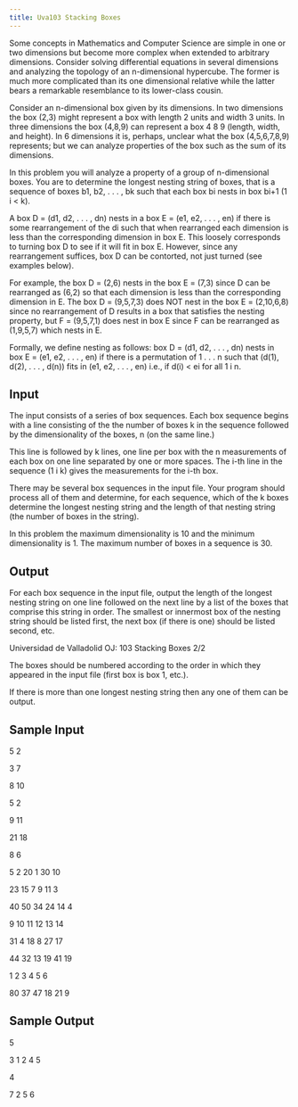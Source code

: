 ```yaml
---
title: Uva103 Stacking Boxes
---
```


Some concepts in Mathematics and Computer Science are simple in one or two dimensions but become
more complex when extended to arbitrary dimensions. Consider solving differential equations in several
dimensions and analyzing the topology of an n-dimensional hypercube. The former is much more
complicated than its one dimensional relative while the latter bears a remarkable resemblance to its
lower-class cousin.

Consider an n-dimensional box given by its dimensions. In two dimensions the box (2,3) might
represent a box with length 2 units and width 3 units. In three dimensions the box (4,8,9) can represent
a box 4  8  9 (length, width, and height). In 6 dimensions it is, perhaps, unclear what the box
(4,5,6,7,8,9) represents; but we can analyze properties of the box such as the sum of its dimensions.

In this problem you will analyze a property of a group of n-dimensional boxes. You are to determine
the longest nesting string of boxes, that is a sequence of boxes b1, b2, . . . , bk such that each box bi nests
in box bi+1 (1  i < k).

A box D = (d1, d2, . . . , dn) nests in a box E = (e1, e2, . . . , en) if there is some rearrangement of the
di such that when rearranged each dimension is less than the corresponding dimension in box E. This
loosely corresponds to turning box D to see if it will fit in box E. However, since any rearrangement
suffices, box D can be contorted, not just turned (see examples below).

For example, the box D = (2,6) nests in the box E = (7,3) since D can be rearranged as (6,2) so
that each dimension is less than the corresponding dimension in E. The box D = (9,5,7,3) does NOT
nest in the box E = (2,10,6,8) since no rearrangement of D results in a box that satisfies the nesting
property, but F = (9,5,7,1) does nest in box E since F can be rearranged as (1,9,5,7) which nests in E.

Formally, we define nesting as follows: box D = (d1, d2, . . . , dn) nests in box E = (e1, e2, . . . , en)
if there is a permutation  of 1 . . . n such that (d(1), d(2), . . . , d(n)) fits in (e1, e2, . . . , en) i.e., if
d(i) < ei for all 1  i  n.

## Input

The input consists of a series of box sequences. Each box sequence begins with a line consisting of the
the number of boxes k in the sequence followed by the dimensionality of the boxes, n (on the same
line.)

This line is followed by k lines, one line per box with the n measurements of each box on one line
separated by one or more spaces. The i-th line in the sequence (1  i  k) gives the measurements for
the i-th box.

There may be several box sequences in the input file. Your program should process all of them and
determine, for each sequence, which of the k boxes determine the longest nesting string and the length
of that nesting string (the number of boxes in the string).

In this problem the maximum dimensionality is 10 and the minimum dimensionality is 1. The
maximum number of boxes in a sequence is 30.

## Output

For each box sequence in the input file, output the length of the longest nesting string on one line
followed on the next line by a list of the boxes that comprise this string in order. The smallest or
innermost box of the nesting string should be listed first, the next box (if there is one) should be
listed second, etc.



Universidad de Valladolid OJ: 103  Stacking Boxes 2/2

The boxes should be numbered according to the order in which they appeared in the input file (first
box is box 1, etc.).

If there is more than one longest nesting string then any one of them can be output.

## Sample Input
<p>5 2</p><p>3 7</p><p>8 10</p><p>5 2</p><p>9 11</p><p>21 18</p><p>8 6</p><p>5 2 20 1 30 10</p><p>23 15 7 9 11 3</p><p>40 50 34 24 14 4</p><p>9 10 11 12 13 14</p><p>31 4 18 8 27 17</p><p>44 32 13 19 41 19</p><p>1 2 3 4 5 6</p><p>80 37 47 18 21 9</p><p></p>

## Sample Output
<p>5</p><p>3 1 2 4 5</p><p>4</p><p>7 2 5 6</p>